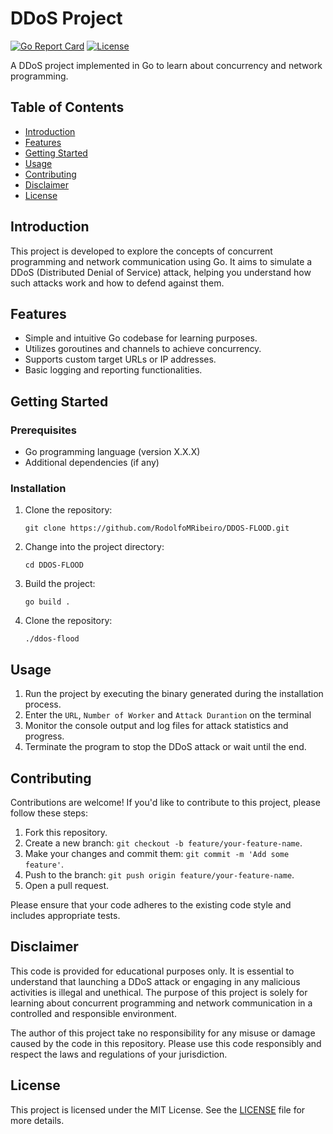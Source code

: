 # DDoS Project

[![Go Report Card](https://goreportcard.com/badge/github.com/your-username/ddos-project)](https://goreportcard.com/report/github.com/your-username/ddos-project)
[![License](https://img.shields.io/badge/license-MIT-blue.svg)](https://opensource.org/licenses/MIT)

A DDoS project implemented in Go to learn about concurrency and network programming.

## Table of Contents
- [Introduction](#introduction)
- [Features](#features)
- [Getting Started](#getting-started)
- [Usage](#usage)
- [Contributing](#contributing)
- [Disclaimer](#disclaimer)
- [License](#license)

## Introduction
This project is developed to explore the concepts of concurrent programming and network communication using Go. It aims to simulate a DDoS (Distributed Denial of Service) attack, helping you understand how such attacks work and how to defend against them.

## Features
- Simple and intuitive Go codebase for learning purposes.
- Utilizes goroutines and channels to achieve concurrency.
- Supports custom target URLs or IP addresses.
- Basic logging and reporting functionalities.

## Getting Started
### Prerequisites
- Go programming language (version X.X.X)
- Additional dependencies (if any)

### Installation
1. Clone the repository:
   ```shell
   git clone https://github.com/RodolfoMRibeiro/DDOS-FLOOD.git
   ```
1. Change into the project directory:
   ```shell
   cd DDOS-FLOOD
   ```
1. Build the project:
   ```shell
   go build .
   ```
1. Clone the repository:
   ```shell
   ./ddos-flood
   ```
## Usage
1. Run the project by executing the binary generated during the installation process.
2. Enter the `URL`, `Number of Worker` and `Attack Durantion` on the terminal
3. Monitor the console output and log files for attack statistics and progress.
4. Terminate the program to stop the DDoS attack or wait until the end.

## Contributing
Contributions are welcome! If you'd like to contribute to this project, please follow these steps:
1. Fork this repository.
2. Create a new branch: `git checkout -b feature/your-feature-name`.
3. Make your changes and commit them: `git commit -m 'Add some feature'`.
4. Push to the branch: `git push origin feature/your-feature-name`.
5. Open a pull request.

Please ensure that your code adheres to the existing code style and includes appropriate tests.

## Disclaimer
This code is provided for educational purposes only. It is essential to understand that launching a DDoS attack or engaging in any malicious activities is illegal and unethical. The purpose of this project is solely for learning about concurrent programming and network communication in a controlled and responsible environment.

The author of this project take no responsibility for any misuse or damage caused by the code in this repository. Please use this code responsibly and respect the laws and regulations of your jurisdiction.

## License
This project is licensed under the MIT License. See the [LICENSE](LICENSE) file for more details.
